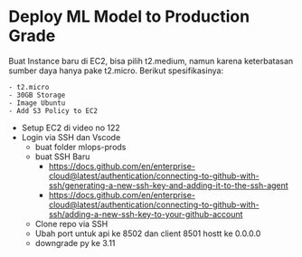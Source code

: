 # Deploy ML Model to Production Grade
Buat Instance baru di EC2, bisa pilih t2.medium, namun karena keterbatasan sumber daya hanya pake t2.micro. Berikut spesifikasinya:

    - t2.micro
    - 30GB Storage
    - Image Ubuntu
    - Add S3 Policy to EC2

- Setup EC2 di video no 122
- Login via SSH dan Vscode
    - buat folder mlops-prods
    - buat SSH Baru
        - https://docs.github.com/en/enterprise-cloud@latest/authentication/connecting-to-github-with-ssh/generating-a-new-ssh-key-and-adding-it-to-the-ssh-agent
        - https://docs.github.com/en/enterprise-cloud@latest/authentication/connecting-to-github-with-ssh/adding-a-new-ssh-key-to-your-github-account
    - Clone repo via SSH
    - Ubah port untuk api ke 8502 dan client 8501 hostt ke 0.0.0.0
    - downgrade py ke 3.11

